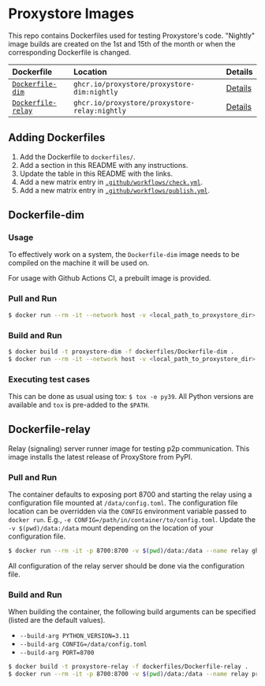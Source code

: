 # Proxystore Images

This repo contains Dockerfiles used for testing Proxystore's code.
"Nightly" image builds are created on the 1st and 15th of the month or when the corresponding Dockerfile is changed.

| Dockerfile | Location | Details |
| :--------  | :------- | :------ |
| [`Dockerfile-dim`](dockerfiles/Dockerfile-dim) | `ghcr.io/proxystore/proxystore-dim:nightly` | [Details](#dockerfile-dim) |
| [`Dockerfile-relay`](dockerfiles/Dockerfile-relay) | `ghcr.io/proxystore/proxystore-relay:nightly` | [Details](#dockerfile-relay) |

## Adding Dockerfiles

1. Add the Dockerfile to `dockerfiles/`.
2. Add a section in this README with any instructions.
3. Update the table in this README with the links.
4. Add a new matrix entry in [`.github/workflows/check.yml`](.github/workflows/check.yml).
5. Add a new matrix entry in [`.github/workflows/publish.yml`](.github/workflows/publish.yml).

## Dockerfile-dim

### Usage

To effectively work on a system, the `Dockerfile-dim` image needs to be compiled on the machine it will be used on.

For usage with Github Actions CI, a prebuilt image is provided.

### Pull and Run

```bash
$ docker run --rm -it --network host -v <local_path_to_proxystore_dir>:/proxystore ghcr.io/proxystore/proxystore-dim
```

### Build and Run

```bash
$ docker build -t proxystore-dim -f dockerfiles/Dockerfile-dim .
$ docker run --rm -it --network host -v <local_path_to_proxystore_dir>:/proxystore proxystore-dim
```

### Executing test cases

This can be done as usual using tox: `$ tox -e py39`.
All Python versions are available and `tox` is pre-added to the `$PATH`.

## Dockerfile-relay

Relay (signaling) server runner image for testing p2p communication.
This image installs the latest release of ProxyStore from PyPI.

### Pull and Run

The container defaults to exposing port 8700 and starting the relay using
a configuration file mounted at `/data/config.toml`. The configuration file
location can be overridden via the `CONFIG` environment variable passed to
`docker run`. E.g., `-e CONFIG=/path/in/container/to/config.toml`. Update
the `-v $(pwd)/data:/data` mount depending on the location of your
configuration file.

```bash
$ docker run --rm -it -p 8700:8700 -v $(pwd)/data:/data --name relay ghcr.io/proxystore/proxystore-relay
```

All configuration of the relay server should be done via the configuration
file.

### Build and Run

When building the container, the following build arguments can be specified
(listed are the default values).
* `--build-arg PYTHON_VERSION=3.11`
* `--build-arg CONFIG=/data/config.toml`
* `--build-arg PORT=8700`

```bash
$ docker build -t proxystore-relay -f dockerfiles/Dockerfile-relay .
$ docker run --rm -it -p 8700:8700 -v $(pwd)/data:/data --name relay proxystore-relay
```
